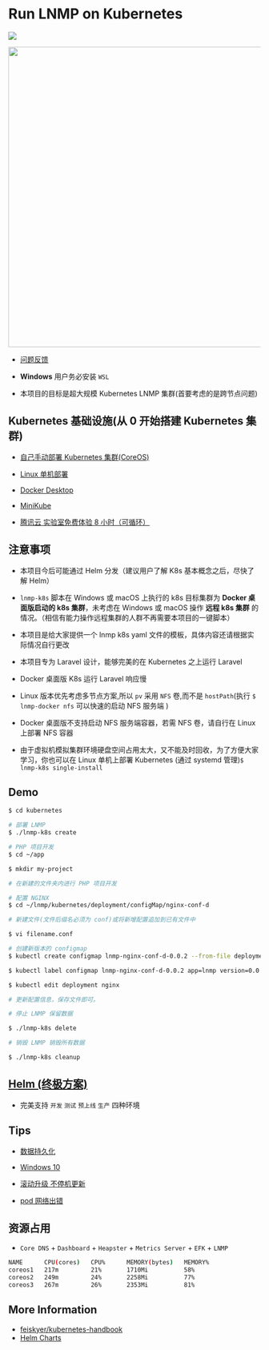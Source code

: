 # Run LNMP on Kubernetes

[![](https://img.shields.io/badge/AD-%E8%85%BE%E8%AE%AF%E4%BA%91%E5%AE%B9%E5%99%A8%E6%9C%8D%E5%8A%A1-blue.svg)](https://cloud.tencent.com/redirect.php?redirect=10058&cps_key=3a5255852d5db99dcd5da4c72f05df61)

<p align="center">
<img width="600" src="https://user-images.githubusercontent.com/16733187/47264269-2467a780-d546-11e8-8cde-f63207ee28d9.jpg">
</p>

* [问题反馈](https://github.com/khs1994-docker/lnmp/issues/122)

* **Windows** 用户务必安装 `WSL`

* 本项目的目标是超大规模 Kubernetes LNMP 集群(首要考虑的是跨节点问题)

## Kubernetes 基础设施(从 0 开始搭建 Kubernetes 集群)

* [自己手动部署 Kubernetes 集群(CoreOS)](coreos)

* [Linux 单机部署](systemd)

* [Docker Desktop](docs/docker-desktop.md)

* [MiniKube](docs/minikube.md)

* [腾讯云 实验室免费体验 8 小时（可循环） ](https://cloud.tencent.com/redirect.php?redirect=10058&cps_key=3a5255852d5db99dcd5da4c72f05df61)

## 注意事项

* 本项目今后可能通过 Helm 分发（建议用户了解 K8s 基本概念之后，尽快了解 Helm）

* `lnmp-k8s` 脚本在 Windows 或 macOS 上执行的 k8s 目标集群为 **Docker 桌面版启动的 k8s 集群**，未考虑在 Windows 或 macOS 操作 **远程 k8s 集群** 的情况。（相信有能力操作远程集群的人群不再需要本项目的一键脚本）

* 本项目是给大家提供一个 lnmp k8s yaml 文件的模板，具体内容还请根据实际情况自行更改

* 本项目专为 Laravel 设计，能够完美的在 Kubernetes 之上运行 Laravel

* Docker 桌面版 K8s 运行 Laravel 响应慢

* Linux 版本优先考虑多节点方案,所以 `pv` 采用 `NFS` 卷,而不是 `hostPath`(执行 `$ lnmp-docker nfs` 可以快速的启动 NFS 服务端 )

* Docker 桌面版不支持启动 NFS 服务端容器，若需 NFS 卷，请自行在 Linux 上部署 NFS 容器

* 由于虚拟机模拟集群环境硬盘空间占用太大，又不能及时回收，为了方便大家学习，你也可以在 Linux 单机上部署 Kubernetes (通过 systemd 管理)`$ lnmp-k8s single-install`

## Demo

```bash
$ cd kubernetes

# 部署 LNMP
$ ./lnmp-k8s create

# PHP 项目开发
$ cd ~/app

$ mkdir my-project

# 在新建的文件夹内进行 PHP 项目开发

# 配置 NGINX
$ cd ~/lnmp/kubernetes/deployment/configMap/nginx-conf-d

# 新建文件(文件后缀名必须为 conf)或将新增配置追加到已有文件中

$ vi filename.conf

# 创建新版本的 configmap
$ kubectl create configmap lnmp-nginx-conf-d-0.0.2 --from-file deployment/configMap/nginx-conf-d

$ kubectl label configmap lnmp-nginx-conf-d-0.0.2 app=lnmp version=0.0.2

$ kubectl edit deployment nginx

# 更新配置信息，保存文件即可。

# 停止 LNMP 保留数据

$ ./lnmp-k8s delete

# 销毁 LNMP 销毁所有数据

$ ./lnmp-k8s cleanup
```

## [Helm (终极方案)](helm)

* 完美支持 `开发` `测试` `预上线` `生产` 四种环境

## Tips

* [数据持久化](docs/volume/data.md)

* [Windows 10](docs/windows.md)

* [滚动升级 不停机更新](docs/rollout.md)

* [pod 网络出错](docs/network.md)

## 资源占用

* `Core DNS` + `Dashboard` + `Heapster` + `Metrics Server` + `EFK` + `LNMP`

```bash
NAME      CPU(cores)   CPU%      MEMORY(bytes)   MEMORY%
coreos1   217m         21%       1710Mi          58%
coreos2   249m         24%       2258Mi          77%
coreos3   267m         26%       2353Mi          81%
```

## More Information

* [feiskyer/kubernetes-handbook](https://github.com/feiskyer/kubernetes-handbook)
* [Helm Charts](https://github.com/helm/charts)
